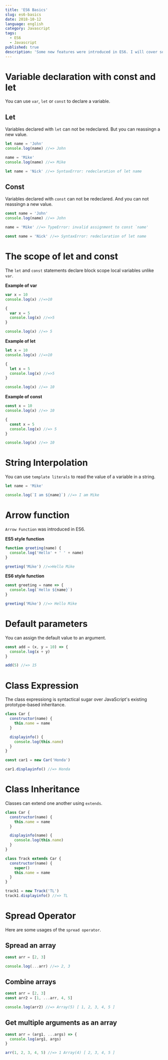 ```yaml
---
title: 'ES6 Basics'
slug: es6-basics
date: 2018-10-12
language: english
category: Javascript
tags:
  - ES6
  - Javascript
published: true
description: 'Some new features were introduced in ES6. I will cover some of the most fundemental ones in this post.'
---
```


# Variable declaration with const and let

You can use `var`, `let` or `const` to declare a variable.

## Let

Variables declared with `let` can not be redeclared. But you can reassingn a new value.

```javascript
let name = 'John'
console.log(name) //=> John

name = 'Mike'
console.log(name) //=> Mike

let name = 'Nick' //=> SyntaxError: redeclaration of let name
```

## Const

Variables declared with `const` can not be redeclared. And you can not reassingn a new value.

```javascript
const name = 'John'
console.log(name) //=> John

name = 'Mike' //=> TypeError: invalid assignment to const `name'

const name = 'Nick' //=> SyntaxError: redeclaration of let name
```

# The scope of let and const

The `let` and `const` statements declare block scope local variables unlike `var`.

**Example of var**

```javascript
var x = 10
console.log(x) //=>10

{
  var x = 5
  console.log(x) //=>5
}

console.log(x) //=> 5
```

**Example of let**

```javascript
let x = 10
console.log(x) //=>10

{
  let x = 5
  console.log(x) //=>5
}

console.log(x) //=> 10
```

**Example of const**

```javascript
const x = 10
console.log(x) //=> 10

{
  const x = 5
  console.log(x) //=> 5
}

console.log(x) //=> 10
```

# String Interpolation

You can use `template literals` to read the value of a variable in a string.

```javascript
let name = 'Mike'

console.log(`I am ${name}`) //=> I am Mike
```

# Arrow function

`Arrow Function` was introduced in ES6.

**ES5 style function**

```javascript
function greeting(name) {
  console.log('Hello' + ' ' + name)
}

greeting('Mike') //=>Hello Mike
```

**ES6 style function**

```javascript
const greeting = name => {
  console.log(`Hello ${name}`)
}

greeting('Mike') //=> Hello Mike
```

# Default parameters

You can assign the default value to an argument.

```javascript
const add = (x, y = 10) => {
  console.log(x + y)
}

add(5) //=> 15
```

# Class Expression

The class expressiong is syntactical sugar over JavaScript's existing prototype-based inheritance.

```javascript
class Car {
  constructor(name) {
    this.name = name
  }

  displayinfo() {
    console.log(this.name)
  }
}

const car1 = new Car('Honda')

car1.displayinfo() //=> Honda
```

# Class Inheritance

Classes can extend one another using `extends`.

```javascript
class Car {
  constructor(name) {
    this.name = name
  }

  displayinfo(name) {
    console.log(this.name)
  }
}

class Track extends Car {
  constructor(name) {
    super()
    this.name = name
  }
}

track1 = new Track('TL')
track1.displayinfo() //=> TL
```

# Spread Operator

Here are some usages of the `spread operator`.

## Spread an array

```javascript
const arr = [2, 3]

console.log(...arr) //=> 2, 3
```

## Combine arrays

```javascript
const arr = [2, 3]
const arr2 = [1, ...arr, 4, 5]

console.log(arr2) //=> Array(5) [ 1, 2, 3, 4, 5 ]
```

## Get multiple arguments as an array

```javascript
const arr = (arg1, ...args) => {
  console.log(arg1, args)
}

arr(1, 2, 3, 4, 5) //=> 1 Array(4) [ 2, 3, 4, 5 ]
```
